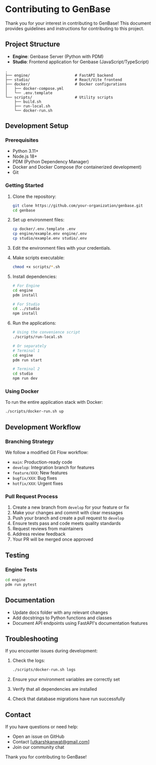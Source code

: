 # Contributing to GenBase

Thank you for your interest in contributing to GenBase! This document provides guidelines and instructions for contributing to this project.

## Project Structure


- **Engine**: Genbase Server  (Python with PDM)
- **Studio**: Frontend application for Genbase (JavaScript/TypeScript)

```
.
├── engine/                    # FastAPI backend
├── studio/                    # React/Vite frontend
├── docker/                    # Docker configurations
│   ├── docker-compose.yml
│   └── .env.template
└── scripts/                   # Utility scripts
    ├── build.sh
    ├── run-local.sh
    └── docker-run.sh
```

## Development Setup

### Prerequisites

- Python 3.11+
- Node.js 18+
- PDM (Python Dependency Manager)
- Docker and Docker Compose (for containerized development)
- Git

### Getting Started

1. Clone the repository:
   ```bash
   git clone https://github.com/your-organization/genbase.git
   cd genbase
   ```

2. Set up environment files:
   ```bash
   cp docker/.env.template .env
   cp engine/example.env engine/.env
   cp studio/example.env studio/.env
   ```

3. Edit the environment files with your credentials.

4. Make scripts executable:
   ```bash
   chmod +x scripts/*.sh
   ```

5. Install dependencies:
   ```bash
   # For Engine
   cd engine
   pdm install
   
   # For Studio
   cd ../studio
   npm install
   ```

6. Run the applications:
   ```bash
   # Using the convenience script
   ./scripts/run-local.sh
   
   # Or separately
   # Terminal 1
   cd engine
   pdm run start
   
   # Terminal 2
   cd studio
   npm run dev
   ```

### Using Docker

To run the entire application stack with Docker:

```bash
./scripts/docker-run.sh up
```

## Development Workflow

### Branching Strategy

We follow a modified Git Flow workflow:

- `main`: Production-ready code
- `develop`: Integration branch for features
- `feature/XXX`: New features
- `bugfix/XXX`: Bug fixes
- `hotfix/XXX`: Urgent fixes

### Pull Request Process

1. Create a new branch from `develop` for your feature or fix
2. Make your changes and commit with clear messages
3. Push your branch and create a pull request to `develop`
4. Ensure tests pass and code meets quality standards
5. Request reviews from maintainers
6. Address review feedback
7. Your PR will be merged once approved


## Testing

### Engine Tests

```bash
cd engine
pdm run pytest
```


## Documentation

- Update docs folder with any relevant changes
- Add docstrings to Python functions and classes
- Document API endpoints using FastAPI's documentation features

## Troubleshooting

If you encounter issues during development:

1. Check the logs:
   ```bash
   ./scripts/docker-run.sh logs
   ```

2. Ensure your environment variables are correctly set
3. Verify that all dependencies are installed
4. Check that database migrations have run successfully

## Contact

If you have questions or need help:

- Open an issue on GitHub
- Contact [utkarshkanwat@gmail.com]
- Join our community chat

Thank you for contributing to GenBase!